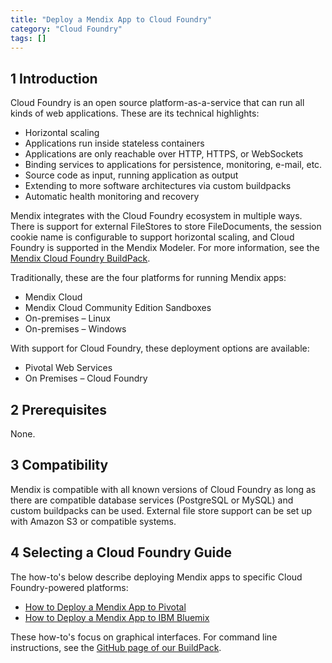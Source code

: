 ```yaml
---
title: "Deploy a Mendix App to Cloud Foundry"
category: "Cloud Foundry"
tags: []
---
```


## 1 Introduction

Cloud Foundry is an open source platform-as-a-service that can run all kinds of web applications. These are its technical highlights:

* Horizontal scaling
* Applications run inside stateless containers
* Applications are only reachable over HTTP, HTTPS, or WebSockets
* Binding services to applications for persistence, monitoring, e-mail, etc.
* Source code as input, running application as output
* Extending to more software architectures via custom buildpacks
* Automatic health monitoring and recovery

Mendix integrates with the Cloud Foundry ecosystem in multiple ways. There is support for external FileStores to store FileDocuments, the session cookie name is configurable to support horizontal scaling, and Cloud Foundry is supported in the Mendix Modeler. For more information, see the [Mendix Cloud Foundry BuildPack](https://github.com/mendix/cf-mendix-buildpack).

Traditionally, these are the four platforms for running Mendix apps:

* Mendix Cloud
* Mendix Cloud Community Edition Sandboxes
* On-premises – Linux
* On-premises – Windows

With support for Cloud Foundry, these deployment options are available:

* Pivotal Web Services
* On Premises – Cloud Foundry

## 2 Prerequisites

None.

## 3 Compatibility

Mendix is compatible with all known versions of Cloud Foundry as long as there are compatible database services (PostgreSQL or MySQL) and custom buildpacks can be used. External file store support can be set up with Amazon S3 or compatible systems. 

## 4 Selecting a Cloud Foundry Guide

The how-to's below describe deploying Mendix apps to specific Cloud Foundry-powered platforms: 

* [How to Deploy a Mendix App to Pivotal](deploy-a-mendix-app-to-pivotal)
* [How to Deploy a Mendix App to IBM Bluemix](/howto/cloud-foundry/deploy-a-mendix-app-to-ibm-bluemix)

These how-to's focus on graphical interfaces. For command line instructions, see the [GitHub page of our BuildPack](https://github.com/mendix/cf-mendix-buildpack).
